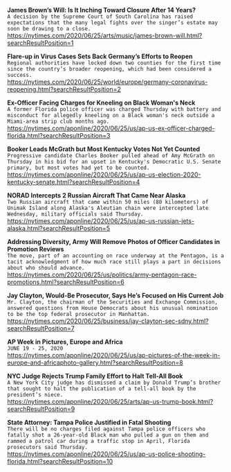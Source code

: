 **James Brown’s Will: Is It Inching Toward Closure After 14 Years?**\
`A decision by the Supreme Court of South Carolina has raised expectations that the many legal fights over the singer’s estate may soon be drawing to a close.`\
https://nytimes.com/2020/06/25/arts/music/james-brown-will.html?searchResultPosition=1

**Flare-up in Virus Cases Sets Back Germany’s Efforts to Reopen**\
`Regional authorities have locked down two counties for the first time since the country’s broader reopening, which had been considered a success.`\
https://nytimes.com/2020/06/25/world/europe/germany-coronavirus-reopening.html?searchResultPosition=2

**Ex-Officer Facing Charges for Kneeling on Black Woman's Neck**\
`A former Florida police officer was charged Thursday with battery and misconduct for allegedly kneeling on a Black woman's neck outside a Miami-area strip club months ago.`\
https://nytimes.com/aponline/2020/06/25/us/ap-us-ex-officer-charged-florida.html?searchResultPosition=3

**Booker Leads McGrath but Most Kentucky Votes Not Yet Counted**\
`Progressive candidate Charles Booker pulled ahead of Amy McGrath on Thursday in his bid for an upset in Kentucky's Democratic U.S. Senate primary, but most votes had yet to be counted.`\
https://nytimes.com/aponline/2020/06/25/us/ap-us-election-2020-kentucky-senate.html?searchResultPosition=4

**NORAD Intercepts 2 Russian Aircraft That Came Near Alaska**\
`Two Russian aircraft that came within 50 miles (80 kilometers) of Unimak Island along Alaska's Aleutian chain were intercepted late Wednesday, military officials said Thursday.`\
https://nytimes.com/aponline/2020/06/25/us/ap-us-russian-jets-alaska.html?searchResultPosition=5

**Addressing Diversity, Army Will Remove Photos of Officer Candidates in Promotion Reviews**\
`The move, part of an accounting on race underway at the Pentagon, is a tacit acknowledgment of how much race still plays a part in decisions about who should advance.`\
https://nytimes.com/2020/06/25/us/politics/army-pentagon-race-promotions.html?searchResultPosition=6

**Jay Clayton, Would-Be Prosecutor, Says He’s Focused on His Current Job**\
`Mr. Clayton, the chairman of the Securities and Exchange Commission, answered questions from House Democrats about his unusual nomination to be the top federal prosecutor in Manhattan.`\
https://nytimes.com/2020/06/25/business/jay-clayton-sec-sdny.html?searchResultPosition=7

**AP Week in Pictures, Europe and Africa**\
`JUNE 19 - 25, 2020`\
https://nytimes.com/aponline/2020/06/25/us/ap-pictures-of-the-week-in-europe-and-africaphoto-gallery.html?searchResultPosition=8

**NYC Judge Rejects Trump Family Effort to Halt Tell-All Book**\
`A New York City judge has dismissed a claim by Donald Trump’s brother that sought to halt the publication of a tell-all book by the president’s niece.`\
https://nytimes.com/aponline/2020/06/25/arts/ap-us-trump-book.html?searchResultPosition=9

**State Attorney: Tampa Police Justified in Fatal Shooting**\
`There will be no charges filed against Tampa police officers who fatally shot a 26-year-old Black man who pulled a gun on them and rammed a patrol car during a traffic stop in April, Florida prosecutors said Thursday.`\
https://nytimes.com/aponline/2020/06/25/us/ap-us-police-shooting-florida.html?searchResultPosition=10

